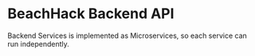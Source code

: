 # BeachHack Backend API
Backend Services is implemented as Microservices, so each service can run independently.

